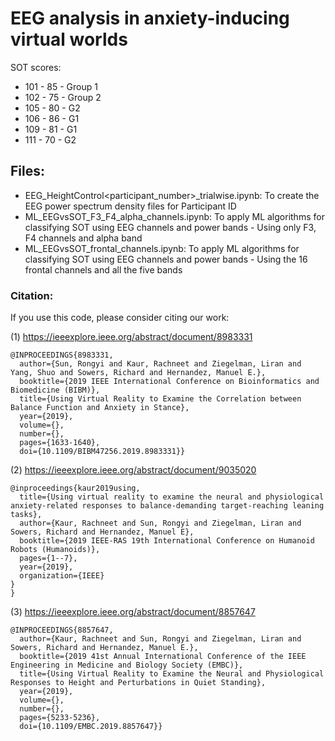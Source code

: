 # EEG analysis in anxiety-inducing virtual worlds 

SOT scores:
* 101 - 85 - Group 1
* 102 - 75 - Group 2
* 105 - 80 - G2 
* 106 - 86 - G1
* 109 - 81 - G1
* 111 - 70 - G2

## Files:
* EEG_HeightControl<participant_number>_trialwise.ipynb: To create the EEG power spectrum density files for Participant ID 
* ML_EEGvsSOT_F3_F4_alpha_channels.ipynb: To apply ML algorithms for classifying SOT using EEG channels and power bands - Using only F3, F4 channels and alpha band 
* ML_EEGvsSOT_frontal_channels.ipynb: To apply ML algorithms for classifying SOT using EEG channels and power bands - Using the 16 frontal channels and all the five bands 

### Citation:
If you use this code, please consider citing our work:

(1) https://ieeexplore.ieee.org/abstract/document/8983331
```
@INPROCEEDINGS{8983331,
  author={Sun, Rongyi and Kaur, Rachneet and Ziegelman, Liran and Yang, Shuo and Sowers, Richard and Hernandez, Manuel E.},
  booktitle={2019 IEEE International Conference on Bioinformatics and Biomedicine (BIBM)}, 
  title={Using Virtual Reality to Examine the Correlation between Balance Function and Anxiety in Stance}, 
  year={2019},
  volume={},
  number={},
  pages={1633-1640},
  doi={10.1109/BIBM47256.2019.8983331}}
```

(2) https://ieeexplore.ieee.org/abstract/document/9035020
```
@inproceedings{kaur2019using,
  title={Using virtual reality to examine the neural and physiological anxiety-related responses to balance-demanding target-reaching leaning tasks},
  author={Kaur, Rachneet and Sun, Rongyi and Ziegelman, Liran and Sowers, Richard and Hernandez, Manuel E},
  booktitle={2019 IEEE-RAS 19th International Conference on Humanoid Robots (Humanoids)},
  pages={1--7},
  year={2019},
  organization={IEEE}
}
}
```

(3) https://ieeexplore.ieee.org/abstract/document/8857647
```
@INPROCEEDINGS{8857647,
  author={Kaur, Rachneet and Sun, Rongyi and Ziegelman, Liran and Sowers, Richard and Hernandez, Manuel E.},
  booktitle={2019 41st Annual International Conference of the IEEE Engineering in Medicine and Biology Society (EMBC)}, 
  title={Using Virtual Reality to Examine the Neural and Physiological Responses to Height and Perturbations in Quiet Standing}, 
  year={2019},
  volume={},
  number={},
  pages={5233-5236},
  doi={10.1109/EMBC.2019.8857647}}
```
